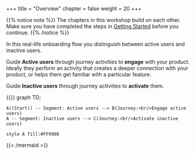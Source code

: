 +++
title = "Overview"
chapter = false
weight = 20
+++

{{% notice note %}}
The chapters in this workshop build on each other. Make sure you have completed the steps in [Getting Started](/getting-started/) before you continue.
{{% /notice %}}

In this real-life onboarding flow you distinguish between active users and inactive users.

Guide **Active users** through journey activities to **engage** with your product. Ideally they perform an activity that creates a deeper connection with your product, or helps them get familiar with a particular feature.

Guide **Inactive users** through journey activities to **activate** them.

{{<mermaid align="center">}}
graph TD;

    A((Start)) -- Segment: Active users --> B(Journey:<br/>Engage active users)
    A -- Segment: Inactive users --> C(Journey:<br/>Activate inactive users)

    style A fill:#FF9900
    
{{< /mermaid >}}
